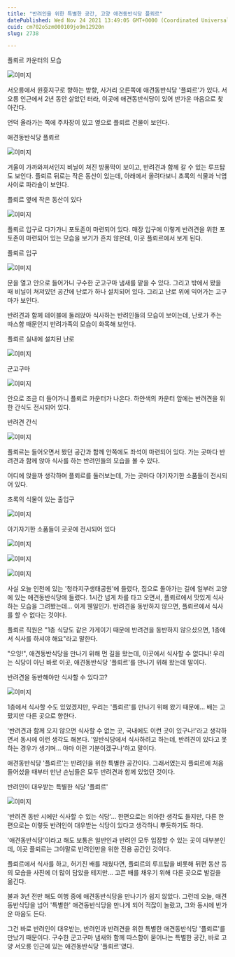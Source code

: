 ```yaml
---
title: "반려인을 위한 특별한 공간, 고양 애견동반식당 플뢰르"
datePublished: Wed Nov 24 2021 13:49:05 GMT+0000 (Coordinated Universal Time)
cuid: cm702o5zm000109jo9m12920n
slug: 2738

---
```



플뢰르 카운터의 모습

![이미지](https://cdn.hashnode.com/res/hashnode/image/upload/v1739253539478/8bbd3e43-e0db-4750-a25e-fd9d7755f099.jpeg)

서오릉에서 원흥지구로 향하는 방향, 사거리 오른쪽에 애견동반식당 '플뢰르'가 있다. 서오릉 인근에서 2년 동안 살았던 터라, 이곳에 애견동반식당이 있어 반가운 마음으로 찾아간다.

언덕 올라가는 쪽에 주차장이 있고 옆으로 플뢰르 건물이 보인다.

애견동반식당 플뢰르

![이미지](https://cdn.hashnode.com/res/hashnode/image/upload/v1739253542085/715befad-3dac-4e1d-9d22-1b9fa0d55fa0.jpeg)

겨울이 가까와져서인지 비닐이 쳐진 방풍막이 보이고, 반려견과 함께 갈 수 있는 루프탑도 보인다. 플뢰르 뒤로는 작은 동산이 있는데, 아래에서 올려다보니 초록의 식물과 낙엽 사이로 파라솔이 보인다.

플뢰르 옆에 작은 동산이 있다

![이미지](https://cdn.hashnode.com/res/hashnode/image/upload/v1739253545269/df93db94-e90d-459c-a4d8-381a7a557edb.jpeg)

플뢰르 입구로 다가가니 포토존이 마련되어 있다. 매장 입구에 이렇게 반려견을 위한 포토존이 마련되어 있는 모습을 보기가 흔치 않은데, 이곳 플뢰르에서 보게 된다.

플뢰르 입구

![이미지](https://cdn.hashnode.com/res/hashnode/image/upload/v1739253548112/b66d3c06-3878-4543-a6c9-69c0db3aff2c.jpeg)

문을 열고 안으로 들어가니 구수한 군고구마 냄새를 맡을 수 있다. 그리고 밖에서 봤을 때 비닐이 쳐져있던 공간에 난로가 하나 설치되어 있다. 그리고 난로 위에 익어가는 고구마가 보인다.

반려견과 함께 테이블에 둘러앉아 식사하는 반려인들의 모습이 보이는데, 난로가 주는 따스함 때문인지 반려가족의 모습이 화목해 보인다.

플뢰르 실내에 설치된 난로

![이미지](https://cdn.hashnode.com/res/hashnode/image/upload/v1739253550833/dead8c65-fd79-4f5f-abce-a1f5e5bc1171.jpeg)

군고구마

![이미지](https://cdn.hashnode.com/res/hashnode/image/upload/v1739253553657/9988197e-3d2e-4bf8-a3e9-f727585dee35.jpeg)

안으로 조금 더 들어가니 플뢰르 카운터가 나온다. 하얀색의 카운터 앞에는 반려견을 위한 간식도 전시되어 있다.

반려견 간식

![이미지](https://cdn.hashnode.com/res/hashnode/image/upload/v1739253556261/bc360f05-332c-4e32-93cf-e5761712b1a1.jpeg)

플뢰르는 들어오면서 봤던 공간과 함께 안쪽에도 좌석이 마련되어 있다. 가는 곳마다 반려견과 함께 앉아 식사를 하는 반려인들의 모습을 볼 수 있다.

어디에 앉을까 생각하며 플뢰르를 둘러보는데, 가는 곳마다 아기자기한 소품들이 전시되어 있다.

초록의 식물이 있는 출입구

![이미지](https://cdn.hashnode.com/res/hashnode/image/upload/v1739253559091/1d78f30d-6b82-4f2c-8ebd-f6f34cbd9575.jpeg)

아기자기한 소품들이 곳곳에 전시되어 있다

![이미지](https://cdn.hashnode.com/res/hashnode/image/upload/v1739253561850/9011b6fa-e916-4e40-9f56-5ceb59e9e318.jpeg)

![이미지](https://cdn.hashnode.com/res/hashnode/image/upload/v1739253564566/79682593-e908-4888-9c8b-e0a9b1424db4.jpeg)

![이미지](https://cdn.hashnode.com/res/hashnode/image/upload/v1739253567404/b3be808d-b994-49ea-b00c-4248a44d47aa.jpeg)

사실 오늘 인천에 있는 '청라지구생태공원'에 들렸다, 집으로 돌아가는 길에 일부러 고양에 있는 애견동반식당에 들렸다. 1시간 넘게 차를 타고 오면서, 플뢰르에서 맛있게 식사하는 모습을 그려봤는데... 이게 웬일인가. 반려견을 동반하지 않으면, 플뢰르에서 식사를 할 수 없다는 것이다.

플뢰르 직원은 "1층 식당도 같은 가게이기 때문에 반려견을 동반하지 않으셨으면, 1층에서 식사를 하셔야 해요"라고 말한다.

"오잉!", 애견동반식당을 만나기 위해 먼 길을 왔는데, 이곳에서 식사할 수 없다니! 우리는 식당이 아닌 바로 이곳, 애견동반식당 '플뢰르'를 만나기 위해 왔는데 말이다.

반려견을 동반해야만 식사할 수 있다고?

![이미지](https://cdn.hashnode.com/res/hashnode/image/upload/v1739253569620/e7951a96-010b-4392-86f0-53e749522a1a.jpeg)

1층에서 식사할 수도 있었겠지만, 우리는 '플뢰르'를 만나기 위해 왔기 때문에... 배는 고팠지만 다른 곳으로 향한다.

'반려견과 함께 오지 않으면 식사할 수 없는 곳, 국내에도 이런 곳이 있구나!'라고 생각하면서 동시에 이런 생각도 해본다. '일반식당에서 식사하려고 하는데, 반려견이 있다고 못하는 경우가 생기며... 아마 이런 기분이겠구나'하고 말이다.

애견동반식당 '플뢰르'는 반려인을 위한 특별한 공간이다. 그래서였는지 플뢰르에 처음 들어섰을 때부터 만난 손님들은 모두 반려견과 함께 있었던 것이다.

반려인이 대우받는 특별한 식당 '플뢰르'

![이미지](https://cdn.hashnode.com/res/hashnode/image/upload/v1739253571657/47f0ec76-3c95-4974-abbe-8c64cf82a82a.jpeg)

'반려견 동반 시에만 식사할 수 있는 식당'... 한편으로는 의아한 생각도 들지만, 다른 한편으로는 이렇듯 반려인이 대우받는 식당이 있다고 생각하니 뿌듯하기도 하다.

'애견동반식당'이라고 해도 보통은 일반인과 반려인 모두 입장할 수 있는 곳이 대부분인데, 이곳 플뢰르는 그야말로 반려인만을 위한 전용 공간인 것이다.

플뢰르에서 식사를 하고, 허기진 배를 채웠다면, 플뢰르의 루프탑을 비롯해 뒤편 동산 등의 모습을 사진에 더 많이 담았을 테지만... 고픈 배를 채우기 위해 다른 곳으로 발길을 옮긴다.

불과 3년 전만 해도 여행 중에 애견동반식당을 만나기가 쉽지 않았다. 그런데 오늘, 애견동반식당을 넘어 '특별한' 애견동반식당을 만나게 되어 적잖이 놀랐고, 그와 동시에 반가운 마음도 든다.

그건 바로 반려인이 대우받는, 반려인과 반려견을 위한 특별한 애견동반식당 '플뢰르'를 만났기 때문이다. 구수한 군고구마 냄새와 함께 따스함이 묻어나는 특별한 공간, 바로 고양 서오릉 인근에 있는 애견동반식당 '플뢰르'였다.